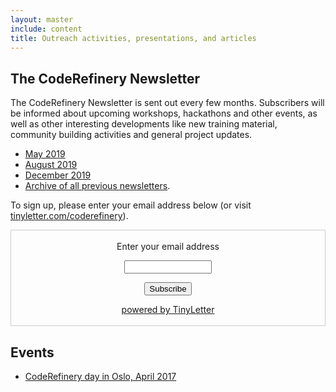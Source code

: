 ```yaml
---
layout: master
include: content
title: Outreach activities, presentations, and articles
---
```


## The CodeRefinery Newsletter

The CodeRefinery Newsletter is sent out every few months.
Subscribers will be informed about upcoming workshops, hackathons and
other events, as well as other interesting developments like new training
material, community building activities and general project
updates.
- [May 2019](https://tinyletter.com/coderefinery/letters/coderefinery-newsletter-may-2019)
- [August 2019](https://tinyletter.com/coderefinery/letters/coderefinery-newsletter-august-2019)
- [December 2019](https://tinyletter.com/coderefinery/letters/coderefinery-newsletter-december-2020)
- [Archive of all previous newsletters](https://tinyletter.com/coderefinery/archive).

To sign up, please enter your email address below (or visit
[tinyletter.com/coderefinery](https://tinyletter.com/coderefinery)).
<form style="border:1px solid #ccc;padding:3px;text-align:center;" action="https://tinyletter.com/coderefinery" method="post" target="popupwindow" onsubmit="window.open('https://tinyletter.com/coderefinery', 'popupwindow', 'scrollbars=yes,width=800,height=600');return true"><p><label for="tlemail">Enter your email address</label></p><p><input type="text" style="width:140px" name="email" id="tlemail" /></p><input type="hidden" value="1" name="embed"/><input type="submit" value="Subscribe" /><p><a href="https://tinyletter.com" target="_blank">powered by TinyLetter</a></p></form>


## Events

- [CodeRefinery day in Oslo, April 2017](https://www.uio.no/english/services/it/research/events/coderefinery-2017-april.html)
